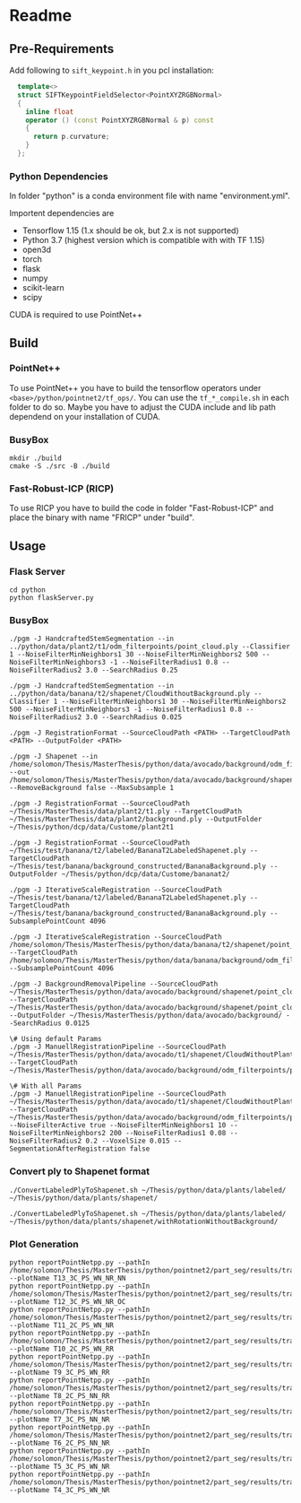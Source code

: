 # Readme

## Pre-Requirements

Add following to `sift_keypoint.h` in you pcl installation:

``` cpp
  template<>
  struct SIFTKeypointFieldSelector<PointXYZRGBNormal>
  {
    inline float
    operator () (const PointXYZRGBNormal & p) const
    {
      return p.curvature;
    }
  };
```

### Python Dependencies

In folder "python" is a conda environment file with name "environment.yml".

Importent dependencies are

- Tensorflow 1.15 (1.x should be ok, but 2.x is not supported)
- Python 3.7 (highest version which is compatible with with TF 1.15)
- open3d
- torch
- flask
- numpy
- scikit-learn
- scipy

CUDA is required to use PointNet++

## Build 

### PointNet++

To use PointNet++ you have to build the tensorflow operators under `<base>/python/pointnet2/tf_ops/`. You can use the `tf_*_compile.sh` in each folder to do so. Maybe you have to adjust the CUDA include and lib path dependend on your installation of CUDA.

### BusyBox

```
mkdir ./build
cmake -S ./src -B ./build
```
### Fast-Robust-ICP (RICP)

To use RICP you have to build the code in folder "Fast-Robust-ICP" and place the binary with name "FRICP" under "build".

## Usage

### Flask Server

``` shell
cd python
python flaskServer.py
```

### BusyBox

``` shell
./pgm -J HandcraftedStemSegmentation --in ../python/data/plant2/t1/odm_filterpoints/point_cloud.ply --Classifier 1 --NoiseFilterMinNeighbors1 30 --NoiseFilterMinNeighbors2 500 --NoiseFilterMinNeighbors3 -1 --NoiseFilterRadius1 0.8 --NoiseFilterRadius2 3.0 --SearchRadius 0.25

./pgm -J HandcraftedStemSegmentation --in ../python/data/banana/t2/shapenet/CloudWithoutBackground.ply --Classifier 1 --NoiseFilterMinNeighbors1 30 --NoiseFilterMinNeighbors2 500 --NoiseFilterMinNeighbors3 -1 --NoiseFilterRadius1 0.8 --NoiseFilterRadius2 3.0 --SearchRadius 0.025

./pgm -J RegistrationFormat --SourceCloudPath <PATH> --TargetCloudPath <PATH> --OutputFolder <PATH>

./pgm -J Shapenet --in /home/solomon/Thesis/MasterThesis/python/data/avocado/background/odm_filterpoints/point_cloud.ply --out /home/solomon/Thesis/MasterThesis/python/data/avocado/background/shapenet/point_cloud --RemoveBackground false --MaxSubsample 1

./pgm -J RegistrationFormat --SourceCloudPath ~/Thesis/MasterThesis/data/plant2/t1.ply --TargetCloudPath ~/Thesis/MasterThesis/data/plant2/background.ply --OutputFolder ~/Thesis/python/dcp/data/Custome/plant2t1

./pgm -J RegistrationFormat --SourceCloudPath ~/Thesis/test/banana/t2/labeled/BananaT2LabeledShapenet.ply --TargetCloudPath ~/Thesis/test/banana/background_constructed/BananaBackground.ply --OutputFolder ~/Thesis/python/dcp/data/Custome/bananat2/

./pgm -J IterativeScaleRegistration --SourceCloudPath ~/Thesis/test/banana/t2/labeled/BananaT2LabeledShapenet.ply --TargetCloudPath ~/Thesis/test/banana/background_constructed/BananaBackground.ply --SubsamplePointCount 4096

./pgm -J IterativeScaleRegistration --SourceCloudPath /home/solomon/Thesis/MasterThesis/python/data/banana/t2/shapenet/point_cloudSS1BackgroundPrediction.pcd --TargetCloudPath /home/solomon/Thesis/MasterThesis/python/data/banana/background/odm_filterpoints/point_cloud.ply --SubsamplePointCount 4096

./pgm -J BackgroundRemovalPipeline --SourceCloudPath ~/Thesis/MasterThesis/python/data/avocado/background/shapenet/point_cloudSS1BackgroundPrediction.pcd --TargetCloudPath ~/Thesis/MasterThesis/python/data/avocado/background/shapenet/point_cloud.ply --OutputFolder ~/Thesis/MasterThesis/python/data/avocado/background/ --SearchRadius 0.0125

\# Using default Params
./pgm -J ManuellRegistrationPipeline --SourceCloudPath ~/Thesis/MasterThesis/python/data/avocado/t1/shapenet/CloudWithoutPlant.ply --TargetCloudPath ~/Thesis/MasterThesis/python/data/avocado/background/odm_filterpoints/point_cloud.ply

\# With all Params
./pgm -J ManuellRegistrationPipeline --SourceCloudPath ~/Thesis/MasterThesis/python/data/avocado/t1/shapenet/CloudWithoutPlant.ply --TargetCloudPath ~/Thesis/MasterThesis/python/data/avocado/background/odm_filterpoints/point_cloud.ply --NoiseFilterActive true --NoiseFilterMinNeighbors1 10 --NoiseFilterMinNeighbors2 200 --NoiseFilterRadius1 0.08 --NoiseFilterRadius2 0.2 --VoxelSize 0.015 --SegmentationAfterRegistration false
```

### Convert ply to Shapenet format
``` shell
./ConvertLabeledPlyToShapenet.sh ~/Thesis/python/data/plants/labeled/ ~/Thesis/python/data/plants/shapenet/

./ConvertLabeledPlyToShapenet.sh ~/Thesis/python/data/plants/labeled/ ~/Thesis/python/data/plants/shapenet/withRotationWithoutBackground/
```
### Plot Generation
``` shell
python reportPointNetpp.py --pathIn /home/solomon/Thesis/MasterThesis/python/pointnet2/part_seg/results/training/t13_2Classes_PartSeg_WithNorm_WithoutRot_WithoutNormals/log_train.txt --plotName T13_3C_PS_WN_NR_NN
python reportPointNetpp.py --pathIn /home/solomon/Thesis/MasterThesis/python/pointnet2/part_seg/results/training/t12_3Classes_PartSeg_WithNorm_NoRot_OnlyCenter/log_train.txt --plotName T12_3C_PS_WN_NR_OC
python reportPointNetpp.py --pathIn /home/solomon/Thesis/MasterThesis/python/pointnet2/part_seg/results/training/t11_2Classes_PartSeg_WithNorm_WithoutRot/log_train.txt --plotName T11_2C_PS_WN_NR
python reportPointNetpp.py --pathIn /home/solomon/Thesis/MasterThesis/python/pointnet2/part_seg/results/training/t10_2Classes_PartSeg_WitNorm_WithRotation/log_train.txt --plotName T10_2C_PS_WN_RR
python reportPointNetpp.py --pathIn /home/solomon/Thesis/MasterThesis/python/pointnet2/part_seg/results/training/t9_3Classes_PartSeg_WitNorm_WithRotation/log_train.txt --plotName T9_3C_PS_WN_RR
python reportPointNetpp.py --pathIn /home/solomon/Thesis/MasterThesis/python/pointnet2/part_seg/results/training/t8_2Classes_PartSeg_NoNorm_RandRot/log_train.txt --plotName T8_2C_PS_NN_RR
python reportPointNetpp.py --pathIn /home/solomon/Thesis/MasterThesis/python/pointnet2/part_seg/results/training/t7_3ClassesPartSegNoNorm/log_train.txt --plotName T7_3C_PS_NN_NR
python reportPointNetpp.py --pathIn /home/solomon/Thesis/MasterThesis/python/pointnet2/part_seg/results/training/t6_2ClassesPartSeg/log_train.txt --plotName T6_2C_PS_NN_NR
python reportPointNetpp.py --pathIn /home/solomon/Thesis/MasterThesis/python/pointnet2/part_seg/results/training/t5_3ClassesPartSeg3C/log_train.txt --plotName T5_3C_PS_WN_NR
python reportPointNetpp.py --pathIn /home/solomon/Thesis/MasterThesis/python/pointnet2/part_seg/results/training/t4_3ClassesPartSeg/log_train.txt --plotName T4_3C_PS_WN_NR
```